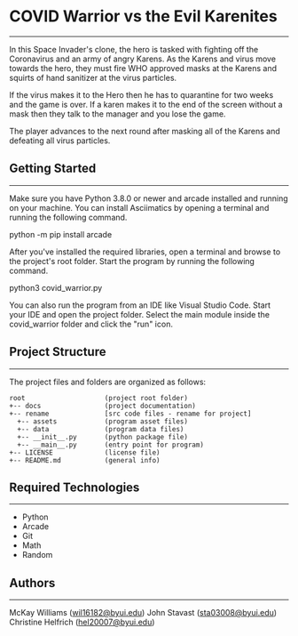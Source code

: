 # COVID Warrior vs the Evil Karenites
---
In this Space Invader's clone, the hero is tasked with fighting off the 
Coronavirus and an army of angry Karens. As the Karens and virus move
towards the hero, they must fire WHO approved masks at the Karens and
squirts of hand sanitizer at the virus particles. 

If the virus makes it to the Hero then he has to quarantine for two weeks 
and the game is over. If a karen makes it to the end of the screen without
 a mask then they talk to the manager and you lose the game. 

The player advances to the next round after masking all of the Karens and 
defeating all virus particles. 


## Getting Started
---
Make sure you have Python 3.8.0 or newer and arcade installed and running on your machine. 
You can install Asciimatics by opening a terminal and running the following command.

python -m pip install arcade

After you've installed the required libraries, open a terminal and browse to the project's root folder. 
Start the program by running the following command.

python3 covid_warrior.py

You can also run the program from an IDE like Visual Studio Code. Start your IDE and open the project folder. 
Select the main module inside the covid_warrior folder and click the "run" icon.

## Project Structure
---
The project files and folders are organized as follows:
```
root                    (project root folder)
+-- docs                (project documentation)
+-- rename              [src code files - rename for project]
  +-- assets            (program asset files)
  +-- data              (program data files)
  +-- __init__.py       (python package file)
  +-- __main__.py       (entry point for program)
+-- LICENSE             (license file)
+-- README.md           (general info)
```

## Required Technologies
---
- Python
- Arcade
- Git
- Math
- Random

## Authors
---
McKay Williams (wil16182@byui.edu)
John Stavast (sta03008@byui.edu)
Christine Helfrich (hel20007@byui.edu)
